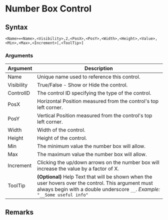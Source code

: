 # Number Box Control

## Syntax

```pebakery
<Name>=<Name>,<Visibility>,2,<PosX>,<PosY>,<Width>,<Height>,<Value>,<Min>,<Max>,<Increment>[,<ToolTip>]
```

### Arguments

| Argument | Description |
| --- | --- |
| Name | Unique name used to reference this control. |
| Visibility | True/False - Show or Hide the control. |
| ControlID | The control ID specifying the type of the control. |
| PosX | Horizontal Position measured from the control's top left corner. |
| PosY | Vertical Position measured from the control's top left corner. |
| Width | Width of the control. |
| Height | Height of the control. |
| Min | The minimum value the number box will allow. |
| Max | The maximum value the number box will allow. |
| Increment | Clicking the up/down arrows on the number box will increase the value by a factor of X. |
| ToolTip | **(Optional)** Help Text that will be shown when the user hovers over the control. This argument must always begin with a double underscore `__`. *Example:* `"__Some useful info"` |

## Remarks
